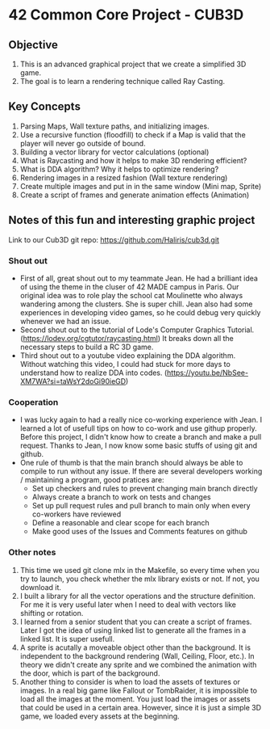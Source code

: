 # 42 Common Core Project - CUB3D

## Objective

1. This is an advanced graphical project that we create a simplified 3D game.
2. The goal is to learn a rendering technique called Ray Casting.

## Key Concepts

1. Parsing Maps, Wall texture paths, and initializing images.
2. Use a recursive function (floodfill) to check if a Map is valid that the player will never go outside of bound.
3. Building a vector library for vector calculations (optional)
4. What is Raycasting and how it helps to make 3D rendering efficient?
5. What is DDA algorithm? Why it helps to optimize rendering?
6. Rendering images in a resized fashion (Wall texture rendering)
7. Create multiple images and put in in the same window (Mini map, Sprite)
8. Create a script of frames and generate animation effects (Animation)

## Notes of this fun and interesting graphic project

Link to our Cub3D git repo: https://github.com/Haliris/cub3d.git

### Shout out
- First of all, great shout out to my teammate Jean. He had a brilliant idea of using the theme in the cluser of 42 MADE campus in Paris. Our original idea was to role play the school cat Moulinette who always wandering among the clusters. She is super chill. Jean also had some experiences in developing video games, so he could debug very quickly whenever we had an issue.
- Second shout out to the tutorial of Lode's Computer Graphics Tutorial. (https://lodev.org/cgtutor/raycasting.html) It breaks down all the necessary steps to build a RC 3D game.
- Third shout out to a youtube video explaining the DDA algorithm. Without watching this video, I could had stuck for more days to understand how to realize DDA into codes. (https://youtu.be/NbSee-XM7WA?si=taWsY2doGi90ieGD)
### Cooperation
- I was lucky again to had a really nice co-working experience with Jean. I learned a lot of usefull tips on how to co-work and use githup properly. Before this project, I didn't know how to create a branch and make a pull request. Thanks to Jean, I now know some basic stuffs of using git and github.
- One rule of thumb is that the main branch should always be able to compile to run without any issue. If there are several developers working / maintaining a program, good pratices are:
	- Set up checkers and rules to prevent changing main branch directly
	- Always create a branch to work on tests and changes
	- Set up pull request rules and pull branch to main only when every co-workers have reviewed
	- Define a reasonable and clear scope for each branch
	- Make good uses of the Issues and Comments features on github
### Other notes
1. This time we used git clone mlx in the Makefile, so every time when you try to launch, you check whether the mlx library exists or not. If not, you download it.
2. I built a library for all the vector operations and the structure definition. For me it is very useful later when I need to deal with vectors like shifting or rotation.
3. I learned from a senior student that you can create a script of frames. Later I got the idea of using linked list to generate all the frames in a linked list. It is super usefull.
4. A sprite is acutally a moveable object other than the background. It is independent to the background rendering (Wall, Ceiling, Floor, etc.). In theory we didn't create any sprite and we combined the animation with the door, which is part of the background.
5. Another thing to consider is when to load the assets of textures or images. In a real big game like Fallout or TombRaider, it is impossible to load all the images at the moment. You just load the images or assets that could be used in a certain area. However, since it is just a simple 3D game, we loaded every assets at the beginning.
